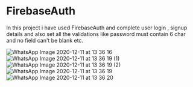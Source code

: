 # FirebaseAuth
In this project i have used FirebaseAuth and complete user login , signup  details and also set all the validations like password must contain 6 char and no field can't be blank etc.

![WhatsApp Image 2020-12-11 at 13 36 16](https://user-images.githubusercontent.com/45679427/101881868-0f817e80-3bbb-11eb-9b0d-81675c40ddc4.jpeg)   ![WhatsApp Image 2020-12-11 at 13 36 19 (1)](https://user-images.githubusercontent.com/45679427/101881907-2031f480-3bbb-11eb-9d32-1b7fab6e9c65.jpeg)   ![WhatsApp Image 2020-12-11 at 13 36 19 (2)](https://user-images.githubusercontent.com/45679427/101885767-9127db00-3bc0-11eb-9dad-30ded18d0451.jpeg)
![WhatsApp Image 2020-12-11 at 13 36 19](https://user-images.githubusercontent.com/45679427/101882029-4a83b200-3bbb-11eb-99a2-8399cf5a9ac1.jpeg)        ![WhatsApp Image 2020-12-11 at 13 36 20](https://user-images.githubusercontent.com/45679427/101885610-5a51c500-3bc0-11eb-8140-f0b1b8fdd0b2.jpeg)





